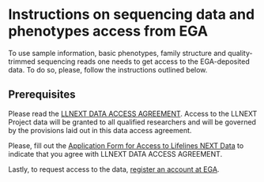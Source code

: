 # Instructions on sequencing data and phenotypes access from EGA

To use sample information, basic phenotypes, family structure and quality-trimmed sequencing reads one needs to get access to the EGA-deposited data.
To do so, please, follow the instructions outlined below. 

## Prerequisites
Please read the [LLNEXT DATA ACCESS AGREEMENT](https://groningenmicrobiome.org/?page_id=2598). Access to the LLNEXT Project data will be granted 
to all qualified researchers and will be governed by the provisions laid out in this data access agreement.

Please, fill out the [Application Form for Access to Lifelines NEXT Data](https://docs.google.com/forms/d/e/1FAIpQLScUaLZk6Smz66EAqgb0JmzyXLPF3V9mHdvWEuL98qT4yF1j5g/viewform) to indicate that you agree with LLNEXT DATA ACCESS AGREEMENT.

Lastly, to request access to the data, [register an account at EGA](https://ega-archive.org/register/).



